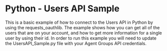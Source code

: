 # Python - Users API Sample
This is a basic example of how to connect to the Users API in Python by using the requests_oauthlib. The example shows how you can get all of the users that are on your account, and how to get more information for a single user by using their id. In order to run this example you will need to update the UsersAPI_Sample.py file with your Agent Groups API credentials.
